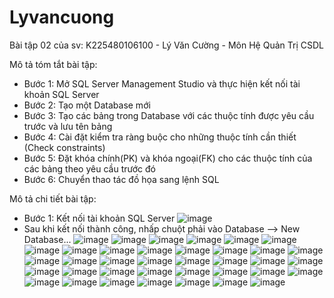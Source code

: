 # Lyvancuong
Bài tập 02 của sv: K225480106100 - Lý Văn Cường - Môn Hệ Quản Trị CSDL

Mô tả tóm tắt bài tập:
 - Bước 1: Mở SQL Server Management Studio và thực hiện kết nối tài khoản SQL Server
 - Bước 2: Tạo một Database mới
 - Bước 3: Tạo các bảng trong Database với các thuộc tính được yêu cầu trước và lưu tên bảng
 - Bước 4: Cài đặt kiểm tra ràng buộc cho những thuộc tính cần thiết (Check constraints)
 - Bước 5: Đặt khóa chính(PK) và khóa ngoại(FK) cho các thuộc tính của các bảng theo yêu cầu trước đó
 - Bước 6: Chuyển thao tác đồ họa sang lệnh SQL


Mô tả chi tiết bài tập:
- Bước 1: Kết nối tài khoản SQL Server
   ![image](https://github.com/user-attachments/assets/2e02fbf7-f86d-4df2-8d96-8bcab6c77904)
- Sau khi kết nối thành công, nhấp chuột phải vào Database --> New Database...
![image](https://github.com/user-attachments/assets/9937980c-b509-46f7-a547-56a2780cfaeb)
![image](https://github.com/user-attachments/assets/98439715-4958-4bcd-944a-76afdca8aa81)
![image](https://github.com/user-attachments/assets/e6b880c5-02e8-4371-839d-1a448373a734)
![image](https://github.com/user-attachments/assets/ba5522ce-64e4-4c00-a8dd-daea7e9b1863)
![image](https://github.com/user-attachments/assets/12822d8b-8cd1-4d91-813c-50e5016a2674)
![image](https://github.com/user-attachments/assets/6b0a454c-7cdd-4857-8705-3c5ae18df802)
![image](https://github.com/user-attachments/assets/37907bca-cc6b-4c52-8e54-92738b07e751)
![image](https://github.com/user-attachments/assets/5eadf1d2-38b4-48fa-bbb2-70a93766fd04)
![image](https://github.com/user-attachments/assets/e3195ea2-79d6-4f43-8ae1-81b72cabfafb)
![image](https://github.com/user-attachments/assets/42b954b1-c15c-4705-9557-79c0a1fe422e)
![image](https://github.com/user-attachments/assets/0261ff1a-fb43-4807-86d9-331750a484b3)
![image](https://github.com/user-attachments/assets/32f7e330-5630-41f7-9996-5529dd9c217f)
![image](https://github.com/user-attachments/assets/8e7ed316-db2a-4ed0-a8a2-0c2e378fd089)
![image](https://github.com/user-attachments/assets/992c1036-2371-42eb-9b5c-fad4e1e84714)
![image](https://github.com/user-attachments/assets/a6e6a3f8-f742-4fe1-b85c-5a449904053b)
![image](https://github.com/user-attachments/assets/3d9b951d-fb3b-483c-aec0-89b8160e47a9)
![image](https://github.com/user-attachments/assets/e7280c92-5f68-4a37-94b9-48c49287b0b2)
![image](https://github.com/user-attachments/assets/0dce57ac-4907-4134-bbeb-4ef5b3f4cf13)
![image](https://github.com/user-attachments/assets/86c5b27b-ddab-430b-bf76-f891fb1d406f)
![image](https://github.com/user-attachments/assets/04a37791-7627-4785-b13a-f9daf3874e25)
![image](https://github.com/user-attachments/assets/748cac63-6072-4a30-81c7-079e56d05dda)
![image](https://github.com/user-attachments/assets/53d821f1-c36f-4ad0-b06e-3ee1cdbe25a3)
![image](https://github.com/user-attachments/assets/f3d35b7e-5e74-4fa1-910a-96ff3f11d711)
![image](https://github.com/user-attachments/assets/adb80dcf-df37-4331-af8c-f198b6039d6e)
![image](https://github.com/user-attachments/assets/240892ea-196b-410c-bbcf-4d400749a757)
![image](https://github.com/user-attachments/assets/785a95a4-edb9-4d55-b83e-04788dc14849)
![image](https://github.com/user-attachments/assets/e7c73da7-30f4-463d-8ec6-1ef96fa5ecac)
![image](https://github.com/user-attachments/assets/649b023d-4a0a-4b71-96ac-88d145d44bae)
![image](https://github.com/user-attachments/assets/9854ef53-9629-4844-981d-ca56c1b4f8c2)
![image](https://github.com/user-attachments/assets/fa81b6c4-e17c-4842-a428-132a5c26d135)
![image](https://github.com/user-attachments/assets/f98aa345-81b7-4698-9a68-cd8630d329e5)
![image](https://github.com/user-attachments/assets/f1332bf8-dcf3-44ae-abc3-78e0cb0c0692)
![image](https://github.com/user-attachments/assets/3e5e4664-624c-4429-a839-60942432c528)
![image](https://github.com/user-attachments/assets/5023d34e-a34b-499d-b549-bb7ea8c5ff95)
![image](https://github.com/user-attachments/assets/38e998db-7213-4fd7-87bb-1b0700f8aa93)
![image](https://github.com/user-attachments/assets/e04a1801-2b49-42ce-bf78-d1cf3349502a)
![image](https://github.com/user-attachments/assets/1a006aaf-c918-4354-8a84-c626aec0b5a9)


